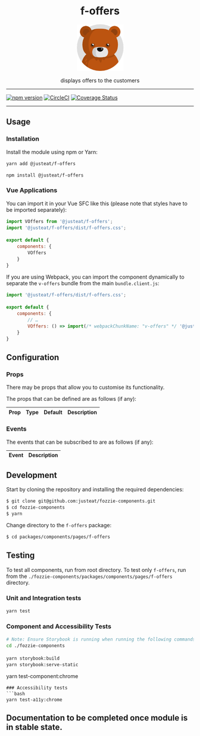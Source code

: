 <div align="center">

# f-offers

<img width="125" alt="Fozzie Bear" src="../../../../bear.png" />

displays offers to the customers

</div>

---

[![npm version](https://badge.fury.io/js/%40justeat%2Ff-offers.svg)](https://badge.fury.io/js/%40justeat%2Ff-offers)
[![CircleCI](https://circleci.com/gh/justeat/fozzie-components.svg?style=svg)](https://circleci.com/gh/justeat/workflows/fozzie-components)
[![Coverage Status](https://coveralls.io/repos/github/justeat/f-offers/badge.svg)](https://coveralls.io/github/justeat/f-offers)

---

## Usage

### Installation

Install the module using npm or Yarn:

```sh
yarn add @justeat/f-offers
```

```sh
npm install @justeat/f-offers
```



### Vue Applications

You can import it in your Vue SFC like this (please note that styles have to be imported separately):

```js
import VOffers from '@justeat/f-offers';
import '@justeat/f-offers/dist/f-offers.css';

export default {
    components: {
        VOffers
    }
}
```

If you are using Webpack, you can import the component dynamically to separate the `v-offers` bundle from the main `bundle.client.js`:

```js
import '@justeat/f-offers/dist/f-offers.css';

export default {
    components: {
        // …
        VOffers: () => import(/* webpackChunkName: "v-offers" */ '@justeat/f-offers')
    }
}
```

## Configuration

### Props

There may be props that allow you to customise its functionality.

The props that can be defined are as follows (if any):

| Prop  | Type  | Default | Description |
| ----- | ----- | ------- | ----------- |

### Events

The events that can be subscribed to are as follows (if any):

| Event | Description |
| ----- | ----------- |

## Development

Start by cloning the repository and installing the required dependencies:

```sh
$ git clone git@github.com:justeat/fozzie-components.git
$ cd fozzie-components
$ yarn
```

Change directory to the `f-offers` package:

```sh
$ cd packages/components/pages/f-offers
```

## Testing

To test all components, run from root directory.
To test only `f-offers`, run from the `./fozzie-components/packages/components/pages/f-offers` directory.

### Unit and Integration tests

```sh
yarn test
```

### Component and Accessibility Tests

```bash
# Note: Ensure Storybook is running when running the following commands
cd ./fozzie-components

yarn storybook:build
yarn storybook:serve-static
```

yarn test-component:chrome
```
### Accessibility tests
```bash
yarn test-a11y:chrome
```
## Documentation to be completed once module is in stable state.



